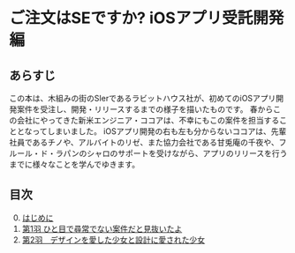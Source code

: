 # ご注文はSEですか? iOSアプリ受託開発編

## あらすじ

この本は、木組みの街のSIerであるラビットハウス社が、初めてのiOSアプリ開発案件を受注し、開発・リリースするまでの様子を描いたものです。
春からこの会社にやってきた新米エンジニア・ココアは、不幸にもこの案件を担当することとなってしまいました。
iOSアプリ開発の右も左も分からないココアは、先輩社員であるチノや、アルバイトのリゼ、また協力会社である甘兎庵の千夜や、フルール・ド・ラパンのシャロのサポートを受けながら、アプリのリリースを行うまでに様々なことを学んでゆきます。

## 目次

0. [はじめに](./introduction.md)
0. [第1羽 ひと目で尋常でない案件だと見抜いたよ](./01_environment.md)
0. [第2羽　デザインを愛した少女と設計に愛された少女](./02_development_flow.md)
